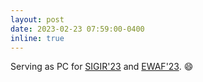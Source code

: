 ```yaml
---
layout: post
date: 2023-02-23 07:59:00-0400
inline: true
---
```


Serving as PC for <a href="https://sigir.org/sigir2023/">SIGIR'23</a> and <a href="https://sites.google.com/view/ewaf23/">EWAF'23</a>. :smile:
